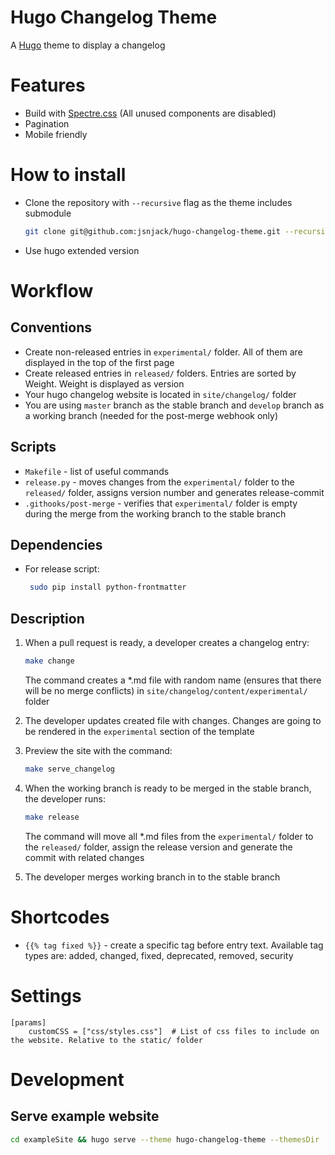 Hugo Changelog Theme
=====

A [Hugo](https://gohugo.io/) theme to display a changelog

# Features
 - Build with [Spectre.css](https://picturepan2.github.io/spectre/) (All unused components are disabled)
 - Pagination
 - Mobile friendly

# How to install
 - Clone the repository with `--recursive` flag as the theme includes submodule
   ```bash
   git clone git@github.com:jsnjack/hugo-changelog-theme.git --recursive
   ```
 - Use hugo extended version

# Workflow

## Conventions
 - Create non-released entries in `experimental/` folder. All of them are displayed in the top of the first page
 - Create released entries in `released/` folders. Entries are sorted by Weight. Weight is displayed as version
 - Your hugo changelog website is located in `site/changelog/` folder
 - You are using `master` branch as the stable branch and `develop` branch as a working branch (needed for the post-merge webhook only)

## Scripts
 - `Makefile` - list of useful commands
 - `release.py` - moves changes from the `experimental/` folder to the `released/` folder, assigns version number and generates release-commit
 - `.githooks/post-merge` - verifies that `experimental/` folder is empty during the merge from the working branch to the stable branch

## Dependencies
 - For release script:
   ```bash
    sudo pip install python-frontmatter
   ```

## Description
 1. When a pull request is ready, a developer creates a changelog entry:
    ```bash
    make change
    ```
    The command creates a *.md file with random name (ensures that there will be no merge conflicts) in `site/changelog/content/experimental/` folder

 2. The developer updates created file with changes. Changes are going to be rendered in the `experimental` section of the template

 3. Preview the site with the command:
    ```bash
    make serve_changelog
    ```

 4. When the working branch is ready to be merged in the stable branch, the developer runs:
    ```bash
    make release
    ```
    The command will move all *.md files from the `experimental/` folder to the `released/` folder, assign the release version and generate the commit with related changes

 5. The developer merges working branch in to the stable branch


# Shortcodes
 - `{{% tag fixed %}}` - create a specific tag before entry text. Available tag types are: added, changed, fixed, deprecated, removed, security

# Settings
```
[params]
    customCSS = ["css/styles.css"]  # List of css files to include on the website. Relative to the static/ folder
```

# Development
## Serve example website
```bash
cd exampleSite && hugo serve --theme hugo-changelog-theme --themesDir ../../ --baseURL http://localhost/
```

